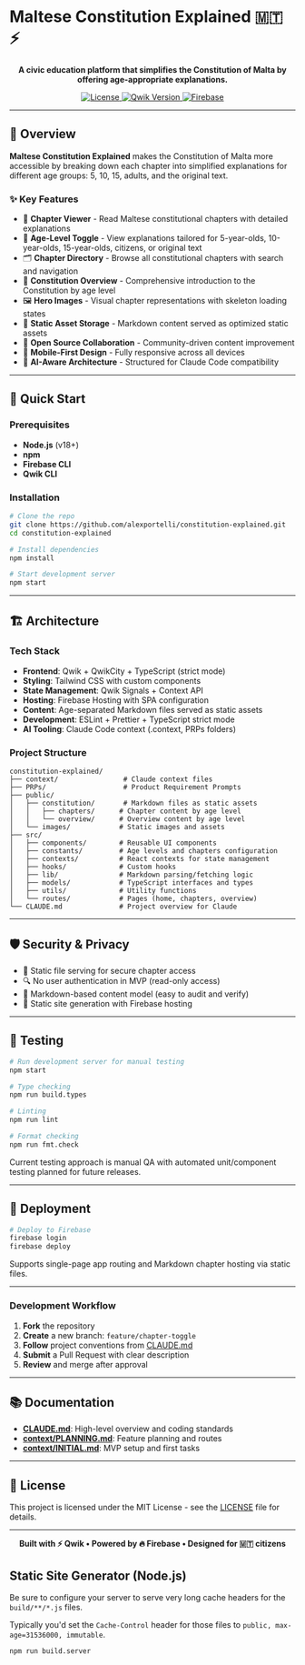 # Maltese Constitution Explained 🇲🇹 ⚡️

<p align="center">
  <strong>A civic education platform that simplifies the Constitution of Malta by offering age-appropriate explanations.</strong>
</p>

<p align="center">
  <a href="https://github.com/yourusername/constitution-explained/blob/main/LICENSE">
    <img src="https://img.shields.io/badge/license-MIT-blue.svg" alt="License">
  </a>
  <a href="https://qwik.dev/">
    <img src="https://img.shields.io/badge/Qwik-Framework-blueviolet.svg" alt="Qwik Version">
  </a>
  <a href="https://firebase.google.com/">
    <img src="https://img.shields.io/badge/Firebase-Enabled-orange.svg" alt="Firebase">
  </a>
</p>

---

## 🎯 Overview

**Maltese Constitution Explained** makes the Constitution of Malta more accessible by breaking down each chapter into simplified explanations for different age groups: 5, 10, 15, adults, and the original text.

### ✨ Key Features

- 📜 **Chapter Viewer** - Read Maltese constitutional chapters with detailed explanations
- 👶 **Age-Level Toggle** - View explanations tailored for 5-year-olds, 10-year-olds, 15-year-olds, citizens, or original text
- 🗂️ **Chapter Directory** - Browse all constitutional chapters with search and navigation
- 📖 **Constitution Overview** - Comprehensive introduction to the Constitution by age level
- 🖼️ **Hero Images** - Visual chapter representations with skeleton loading states
- 📁 **Static Asset Storage** - Markdown content served as optimized static assets
- 💬 **Open Source Collaboration** - Community-driven content improvement
- 📱 **Mobile-First Design** - Fully responsive across all devices
- 🧠 **AI-Aware Architecture** - Structured for Claude Code compatibility

---

## 🚀 Quick Start

### Prerequisites

- **Node.js** (v18+)
- **npm**
- **Firebase CLI**
- **Qwik CLI**

### Installation

```bash
# Clone the repo
git clone https://github.com/alexportelli/constitution-explained.git
cd constitution-explained

# Install dependencies
npm install

# Start development server
npm start
```

---

## 🏗️ Architecture

### Tech Stack

- **Frontend**: Qwik + QwikCity + TypeScript (strict mode)
- **Styling**: Tailwind CSS with custom components
- **State Management**: Qwik Signals + Context API
- **Hosting**: Firebase Hosting with SPA configuration
- **Content**: Age-separated Markdown files served as static assets
- **Development**: ESLint + Prettier + TypeScript strict mode
- **AI Tooling**: Claude Code context (.context, PRPs folders)

### Project Structure

```
constitution-explained/
├── context/                # Claude context files
├── PRPs/                   # Product Requirement Prompts
├── public/
│   ├── constitution/       # Markdown files as static assets
│   │   ├── chapters/      # Chapter content by age level
│   │   └── overview/      # Overview content by age level
│   └── images/            # Static images and assets
├── src/
│   ├── components/        # Reusable UI components
│   ├── constants/         # Age levels and chapters configuration
│   ├── contexts/          # React contexts for state management
│   ├── hooks/             # Custom hooks
│   ├── lib/               # Markdown parsing/fetching logic
│   ├── models/            # TypeScript interfaces and types
│   ├── utils/             # Utility functions
│   └── routes/            # Pages (home, chapters, overview)
└── CLAUDE.md              # Project overview for Claude
```

---

## 🛡️ Security & Privacy

- 📁 Static file serving for secure chapter access
- 🔍 No user authentication in MVP (read-only access)
- 📁 Markdown-based content model (easy to audit and verify)
- 📡 Static site generation with Firebase hosting

---

## 🧪 Testing

```bash
# Run development server for manual testing
npm start

# Type checking
npm run build.types

# Linting
npm run lint

# Format checking
npm run fmt.check
```

Current testing approach is manual QA with automated unit/component testing planned for future releases.

---

## 🚀 Deployment

```bash
# Deploy to Firebase
firebase login
firebase deploy
```

Supports single-page app routing and Markdown chapter hosting via static files.

---

### Development Workflow

1. **Fork** the repository
2. **Create** a new branch: `feature/chapter-toggle`
3. **Follow** project conventions from [CLAUDE.md](CLAUDE.md)
4. **Submit** a Pull Request with clear description
5. **Review** and merge after approval

---

## 📚 Documentation

- **[CLAUDE.md](CLAUDE.md)**: High-level overview and coding standards
- **[context/PLANNING.md](context/PLANNING.md)**: Feature planning and routes
- **[context/INITIAL.md](context/INITIAL.md)**: MVP setup and first tasks

---

## 📄 License

This project is licensed under the MIT License - see the [LICENSE](LICENSE) file for details.

---

<p align="center">
  <strong>Built with ⚡️ Qwik • Powered by 🔥 Firebase • Designed for 🇲🇹 citizens</strong>
</p>

## Static Site Generator (Node.js)

Be sure to configure your server to serve very long cache headers for the `build/**/*.js` files.

Typically you'd set the `Cache-Control` header for those files to `public, max-age=31536000, immutable`.

```shell
npm run build.server
```
